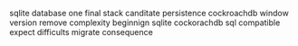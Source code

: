 sqlite database one final stack canditate persistence cockroachdb window version remove complexity beginnign sqlite cockorachdb sql compatible expect difficults migrate consequence